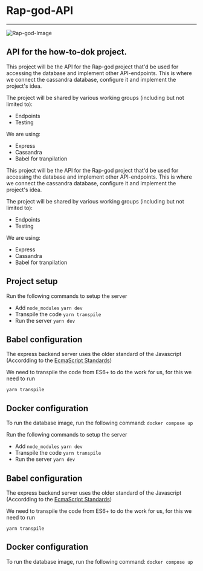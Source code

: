 # Rap-god-API

<hr/>

![Rap-god-Image](https://user-images.githubusercontent.com/67182544/159111811-765d2bb7-d719-485d-9931-acd25064cb0d.jpeg)


## API for the how-to-dok project.

This project will be the API for the Rap-god project that'd be used for accessing the database
and implement other API-endpoints. This is where we connect the cassandra database, configure it and implement
the project's idea. 


The project will be shared  by various working groups (including but not limited to):
 - Endpoints
 - Testing
 

We are using: 
 - Express
 - Cassandra
 - Babel for tranpilation

This project will be the API for the Rap-god project that'd be used for accessing the database
and implement other API-endpoints. This is where we connect the cassandra database, configure it and implement
the project's idea. 

The project will be shared  by various working groups (including but not limited to):
 - Endpoints
 - Testing
 

We are using: 
 - Express
 - Cassandra
 - Babel for tranpilation

## Project setup

Run the following commands to setup the server

 - Add `node_modules`
 ```yarn dev```
 - Transpile the code 
 ```yarn transpile```
 - Run the server
 ```yarn dev```


## Babel configuration

The express backend server uses the older standard of the Javascript (Accordding to the [EcmaScript Standards](https://www.ecma-international.org/technical-committees/tc39/))

We need to transpile the code from ES6+ to do the work for us, for this we need to run

`yarn transpile`



## Docker configuration

To run the database image, run the following command:
`docker compose up`


Run the following commands to setup the server

 - Add `node_modules`
 ```yarn dev```
 - Transpile the code 
 ```yarn transpile```
 - Run the server
 ```yarn dev```


## Babel configuration

The express backend server uses the older standard of the Javascript (Accordding to the [EcmaScript Standards](https://www.ecma-international.org/technical-committees/tc39/))

We need to transpile the code from ES6+ to do the work for us, for this we need to run

`yarn transpile`

## Docker configuration

To run the database image, run the following command:
`docker compose up`
